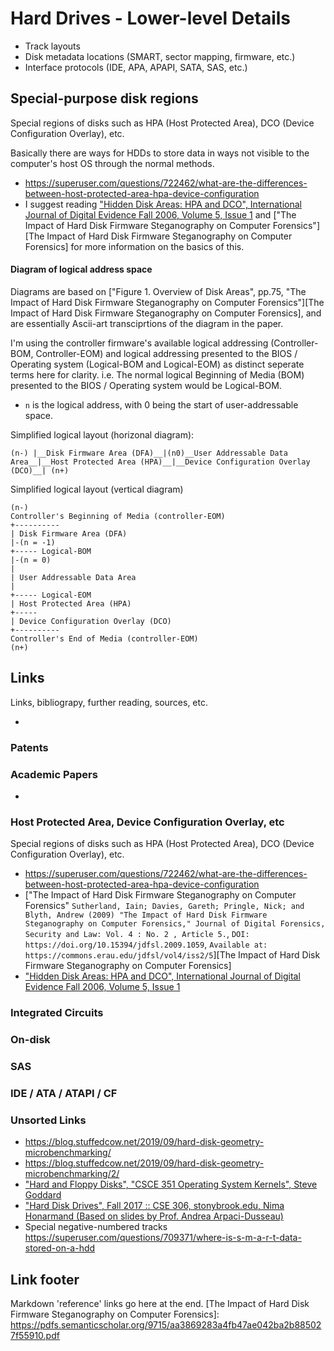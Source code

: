 # Hard Drives - Lower-level Details
- Track layouts
- Disk metadata locations (SMART, sector mapping, firmware, etc.)
- Interface protocols (IDE, APA, APAPI, SATA, SAS, etc.)



## Special-purpose disk regions
Special regions of disks such as HPA (Host Protected Area), DCO (Device Configuration Overlay), etc.

Basically there are ways for HDDs to store data in ways not visible to the computer's host OS through the normal methods.

- https://superuser.com/questions/722462/what-are-the-differences-between-host-protected-area-hpa-device-configuration
- I suggest reading ["Hidden Disk Areas: HPA and DCO", International Journal of Digital Evidence Fall 2006, Volume 5, Issue 1](https://www.utica.edu/academic/institutes/ecii/publications/articles/EFE36584-D13F-2962-67BEB146864A2671.pdf) and  ["The Impact of Hard Disk Firmware Steganography on Computer Forensics"][The Impact of Hard Disk Firmware Steganography on Computer Forensics] for more information on the basics of this.


#### Diagram of logical address space
Diagrams are based on ["Figure 1. Overview of Disk Areas", pp.75, "The Impact of Hard Disk Firmware Steganography on Computer Forensics"][The Impact of Hard Disk Firmware Steganography on Computer Forensics], and are essentially Ascii-art transciprtions of the diagram in the paper.

I'm using the controller firmware's available logical addressing (Controller-BOM, Controller-EOM) and logical addressing presented to the BIOS / Operating system (Logical-BOM and Logical-EOM) as distinct seperate terms here for clarity.
i.e. The normal logical Beginning of Media (BOM) presented to the BIOS / Operating system would be Logical-BOM.

- `n` is the logical address, with 0 being the start of user-addressable space.

Simplified logical layout (horizonal diagram):
```ascii-art
(n-) |__Disk Firmware Area (DFA)__|(n0)__User Addressable Data Area__|__Host Protected Area (HPA)__|__Device Configuration Overlay (DCO)__| (n+)
```

Simplified logical layout (vertical diagram)
```ascii-art
(n-) 
Controller's Beginning of Media (controller-EOM)
+----------
| Disk Firmware Area (DFA)
|-(n = -1)
+----- Logical-BOM
|-(n = 0) 
|
| User Addressable Data Area
|
+----- Logical-EOM
| Host Protected Area (HPA)
+-----
| Device Configuration Overlay (DCO)
+----------
Controller's End of Media (controller-EOM)
(n+)
```


####




## Links
Links, bibliograpy, further reading, sources, etc.

- 


### Patents


### Academic Papers
- 

### Host Protected Area, Device Configuration Overlay, etc
Special regions of disks such as HPA (Host Protected Area), DCO (Device Configuration Overlay), etc.
- https://superuser.com/questions/722462/what-are-the-differences-between-host-protected-area-hpa-device-configuration
- ["The Impact of Hard Disk Firmware Steganography on Computer Forensics" `Sutherland, Iain; Davies, Gareth; Pringle, Nick; and Blyth, Andrew (2009) "The Impact of Hard Disk Firmware Steganography on Computer Forensics," Journal of Digital Forensics, Security and Law: Vol. 4 : No. 2 , Article 5.`, `DOI: https://doi.org/10.15394/jdfsl.2009.1059`, `Available at: https://commons.erau.edu/jdfsl/vol4/iss2/5`][The Impact of Hard Disk Firmware Steganography on Computer Forensics] 
- ["Hidden Disk Areas: HPA and DCO", International Journal of Digital Evidence Fall 2006, Volume 5, Issue 1](https://www.utica.edu/academic/institutes/ecii/publications/articles/EFE36584-D13F-2962-67BEB146864A2671.pdf)

### Integrated Circuits


### On-disk 


### SAS


### IDE / ATA / ATAPI / CF


### Unsorted Links
- https://blog.stuffedcow.net/2019/09/hard-disk-geometry-microbenchmarking/
- https://blog.stuffedcow.net/2019/09/hard-disk-geometry-microbenchmarking/2/
- ["Hard and Floppy Disks", "CSCE 351 Operating System Kernels", Steve Goddard](https://cse.unl.edu/~goddard/Courses/CSCE351/Lectures/Lecture10.pdf)
- [ "Hard Disk Drives", Fall 2017 :: CSE 306, stonybrook.edu, Nima Honarmand (Based on slides by Prof. Andrea Arpaci-Dusseau)](https://compas.cs.stonybrook.edu/~nhonarmand/courses/fa17/cse306/slides/15-disks.pdf)
- Special negative-numbered tracks https://superuser.com/questions/709371/where-is-s-m-a-r-t-data-stored-on-a-hdd


## Link footer
Markdown 'reference' links go here at the end.
[The Impact of Hard Disk Firmware Steganography on Computer Forensics]: https://pdfs.semanticscholar.org/9715/aa3869283a4fb47ae042ba2b885027f55910.pdf
